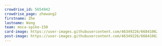 ```yaml
---
crowdrise_id: 5654942
crowdrise_page: zhewang2
firstname: Zhe
lastname: Wang
team: moca-spike-150
card-image: https://user-images.githubusercontent.com/46349226/66841062-179e4980-ef37-11e9-9cd0-6ab382c6a65f.jpeg
post-image: https://user-images.githubusercontent.com/46349226/66841062-179e4980-ef37-11e9-9cd0-6ab382c6a65f.jpeg
---
```

